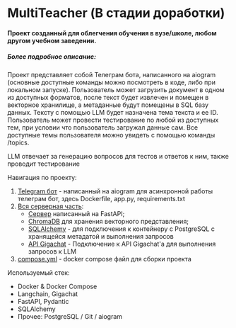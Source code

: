 # MultiTeacher (В стадии доработки)
#### Проект созданный для облегчения обучения в вузе/школе, любом другом учебном заведении.

##### Более подробное описание:
<p>
   Проект представляет собой Телеграм бота, написанного на aiogram (основные доступные команды можно посмотреть в коде, либо при локальном запуске). Пользователь может загрузить документ в одном из доступных форматов, после текст будет извлечен и помещен в векторное хранилище, а метаданные будут помещены в SQL базу данных. Тексту с помощью LLM будет назначена тема текста и ее ID. Пользователь может провести тестирование по любой из доступных тем, при условии что пользователь загружал данные сам. Все доступные темы пользователя можно увидеть с помощью команды /topics.                                                   
</p>
<p>
LLM отвечает за генерацию вопросов для тестов и ответов к ним, также проводит тестирование

</p>

Навигация по проекту:
1. [Telegram бот](./app)  -  написанный на aiogram для асинхронной работы телеграм бот, здесь Dockerfile, app.py, requirements.txt
2. [Вся серверная часть](./server):
   +  [Сервер](./server/server.py) написанный на FastAPI;
   +  [ChromaDB](./server/database/chroma_db.py) для хранения векторного представления;
   +  [SQLAlchemy](./server/database/postgres.py) - для подключения к контейнеру с PostgreSQL с хранящейся метадатой и выполнения запросов
   +  [API Gigachat](./server/models/gigachatModel.py) - Подключение к API Gigachat'а для выполнения запросов к LLM
3. [compose.yml](compose.yml) - docker compose файл для сборки проекта

Используемый стек:
*  Docker & Docker Compose
*  Langchain, Gigachat
*  FastAPI, Pydantic
*  SQLAlchemy
*  Прочее: PostgreSQL / Git / aiogram

